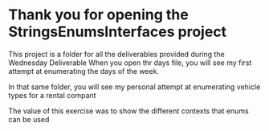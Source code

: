 Thank you for opening the StringsEnumsInterfaces project
========================================================
This project is a folder for all the deliverables provided during the Wednesday Deliverable
When you open thr days file, you will see my first attempt at enumerating the days of the week.

In that same folder, you will see my personal attempt at enumerating vehicle types for a rental
compant

The value of this exercise was to show the different contexts that enums can be used 
